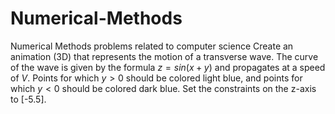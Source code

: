 # Numerical-Methods
Numerical Methods problems related to computer science
Create an animation (3D) that represents the motion of a transverse wave. The curve of the wave is given by the formula $z=sin(x+y)$ and propagates at a speed of $V$.
Points for which $y>0$ should be colored light blue, and points for which $y<0$ should be colored dark blue.
Set the constraints on the z-axis to [-5.5].


